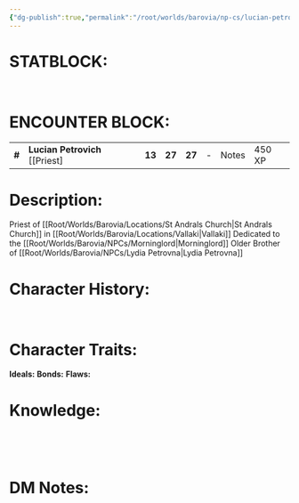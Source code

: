 ```yaml
---
{"dg-publish":true,"permalink":"/root/worlds/barovia/np-cs/lucian-petrovich/","tags":["Barovia"]}
---
```



# **STATBLOCK:**
 

# **ENCOUNTER BLOCK:**

|        |                                   |        |        |        |     |       |        |
|--------|-----------------------------------|--------|--------|--------|-----|-------|--------|
| **\#** | **Lucian Petrovich** \[\[Priest\] | **13** | **27** | **27** | \-  | Notes | 450 XP |

# **Description:**

Priest of [[Root/Worlds/Barovia/Locations/St Andrals Church\|St Andrals Church]] in [[Root/Worlds/Barovia/Locations/Vallaki\|Vallaki]]
Dedicated to the [[Root/Worlds/Barovia/NPCs/Morninglord\|Morninglord]]
Older Brother of [[Root/Worlds/Barovia/NPCs/Lydia Petrovna\|Lydia Petrovna]] 

# **Character History:**

 
 
# **Character Traits:** 


**Ideals:**
**Bonds:**
**Flaws:**

# **Knowledge:**

 

 

# **DM Notes:**

